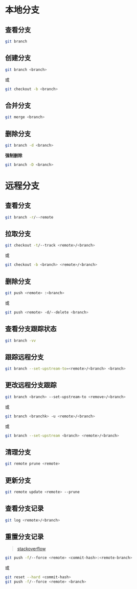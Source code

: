 # 本地分支

## 查看分支

```bash
git branch
```

## 创建分支

```bash
git branch <branch>
```

或

```bash
git checkout -b <branch>
```

## 合并分支

```bash
git merge <branch>
```

## 删除分支

```bash
git branch -d <branch>
```

**强制删除**

```bash
git branch -D <branch>
```

# 远程分支

## 查看分支

```bash
git branch -r/--remote
```

## 拉取分支

```bash
git checkout -t/--track <remote>/<branch>
```

或

```bash
git checkout -b <branch> <remote>/<branch>
```

## 删除分支

```bash
git push <remote> :<branch>
```

或

```bash
git push <remote> -d/--delete <branch>
```

## 查看分支跟踪状态

```bash
git branch -vv
```

## 跟踪远程分支

```bash
git branch --set-upstream-to=<remote>/<branch> <branch>
```

## 更改远程分支跟踪

```bash
git branch <branch> --set-upstream-to <remove>/<branch>
```

或

```bash
git branch <branchk> -u <remote>/<branch>
```

或

```bash
git branch --set-upstream <branch> <remote>/<branch>
```

## 清理分支

```bash
git remote prune <remote>
```

## 更新分支

```bash
git remote update <remote> --prune
```

## 查看分支记录

```bash
git log <remote>/<branch>
```

## 重置分支记录

> [stackoverflow](https://stackoverflow.com/questions/5816688/resetting-remote-to-a-certain-commit)

```bash
git push -f/--force <remote> <commit-hash>:<remote-branch>
```

或

```bash
git reset --hard <commit-hash>
git push -f/--force <remote> <branch>
```
